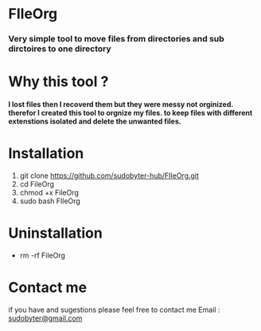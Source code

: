 # FIleOrg
### Very simple tool to move files from directories and sub dirctoires to one directory 
# Why this tool ? 
#### I lost files then I recoverd them but they were messy not orginized. therefor I created this tool to orgnize my files. to keep files with different extenstions isolated and delete the unwanted files.


# Installation 
1. git clone https://github.com/sudobyter-hub/FIleOrg.git
1. cd FileOrg
1. chmod +x FileOrg
1. sudo bash FIleOrg 

# Uninstallation
- rm -rf FileOrg 

# Contact me
if you have and sugestions please feel free to contact me
Email : sudobyter@gmail.com
